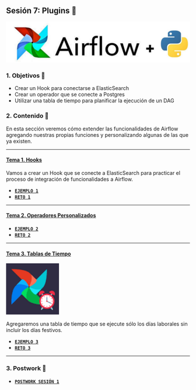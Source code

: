 ## Sesión 7: Plugins 🤖

![airflow_plus_python](2023-05-01-11-59-09.png)

### 1. Objetivos :dart: 

- Crear un Hook para conectarse a ElasticSearch
- Crear un operador que se conecte a Postgres
- Utilizar una tabla de tiempo para planificar la ejecución de un DAG

### 2. Contenido :blue_book:

En esta sección veremos cómo extender las funcionalidades de Airflow agregando nuestras propias funciones y personalizando algunas de las que ya existen.

---

#### <ins>Tema 1. Hooks</ins>

Vamos a crear un Hook que se conecte a ElasticSearch para practicar el proceso de integración de funcionalidades a Airflow.

- [**`EJEMPLO 1`**](/Sesion-07/Ejemplo-01/README.md)
- [**`RETO 1`**](/Sesion-07/Reto-01/README.md)
---


#### <ins>Tema 2. Operadores Personalizados</ins>

- [**`EJEMPLO 2`**](/Sesion-07/Ejemplo-02/README.md)
- [**`RETO 2`**](/Sesion-07/Reto-02/README.md)
---


#### <ins>Tema 3. Tablas de Tiempo</ins>
![](2023-05-01-12-00-06.png)

Agregaremos una tabla de tiempo que se ejecute sólo los días laborales sin incluir los días festivos.

- [**`EJEMPLO 3`**](/Sesion-07/Ejemplo-03/README.md)
- [**`RETO 3`**](/Sesion-07/Reto-03/README.md)
---

### 3. Postwork :memo:


- [**`POSTWORK SESIÓN 1`**](./Postwork/)

<br/>


</div>

